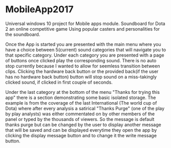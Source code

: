 # MobileApp2017
Universal windows 10 project for Mobile apps module. Soundboard for Dota 2 an online competitive game Using popular casters
and personalities for the soundboard.

Once the App is started you are presented with the main menu where you have a choice between 5(current) sound categories that will navigate you to that specific category. Under each category you are presented with a page of buttons once clicked play the corresponding sound. There is no auto stop currently because I wanted to allow for seemless transition between clips. Clicking the hardware back button or the provided back(if the user has no hardware back button) button will stop sound on a miss-takingly clicked sound, if clicked in first couple of seconds.

Under the last category at the bottom of the menu "Thanks for trying this app" there is a section demonstrating some basic isolated storage. The example is from the coverage of the last International (The world cup of Dota) where after every analysis a satirical "Thanks Purge" (one of the play  by play analysts) was either commentated on by other members of the panel or typed by the thousands of viewers. So the message is default thanks purge but can be changed by the user to display another message that will be saved and can be displayed everytime they open the app by clicking the display message button and to change it the write message button.

